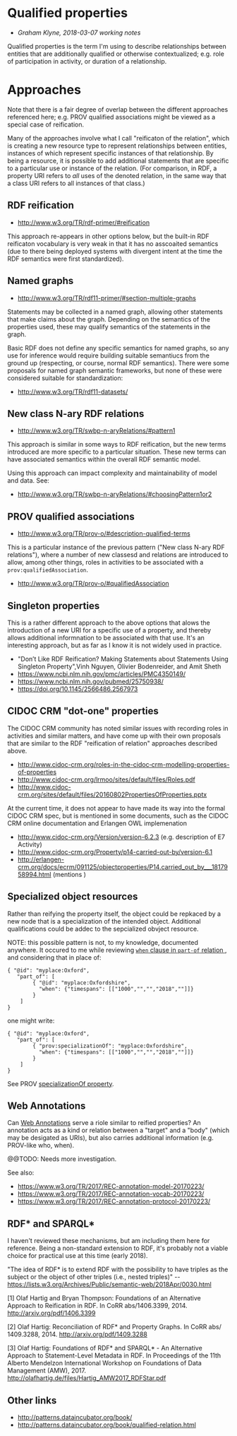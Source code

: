 # Qualified properties

- _Graham Klyne, 2018-03-07 working notes_

Qualified properties is the term I'm using to describe relationships between entities that are additionally qualified or otherwise contextualized; e.g. role of participation in activity, or duration of a relationship.

# Approaches

Note that there is a fair degree of overlap between the different approaches referenced here; e.g. PROV qualified associations might be viewed as a special case of reification.

Many of the approaches involve what I call "reificaton of the relation", which is creating a new resource type to represent relationships between entities, instances of which represent specific instances of that relationship.  By being a resource, it is possible to add additional statements that are specific to a particular use or instance of the relation.  (For comparison, in RDF, a property URI refers to *all* uses of the denoted relation, in the same way that a class URI refers to all instances of that class.)

## RDF reification

- http://www.w3.org/TR/rdf-primer/#reification

This approach re-appears in other options below, but the built-in RDF reificaton vocabulary is very weak in that it has no asscoaited semantics (due to there being deployed systems with divergent intent at the time the RDF semantics were first standardized).

## Named graphs

- http://www.w3.org/TR/rdf11-primer/#section-multiple-graphs

Statements may be collected in a named graph, allowing other statements that make claims about the graph.  Depending on the semantics of the properties used, these may qualify semantics of the statements in the graph.

Basic RDF does not define any specific semantics for named graphs, so any use for inference would require building suitable semantiucs from the ground up (respecting, or course, normal RDF semantics).  There were some proposals for named graph semantic frameworks, but none of these were considered suitable for standardization:

- http://www.w3.org/TR/rdf11-datasets/

## New class N-ary RDF relations

- http://www.w3.org/TR/swbp-n-aryRelations/#pattern1

This approach is similar in some ways to RDF reification, but the new terms introduced are more specific to a particular situation.  These new terms can have associated semantics within the overall RDF semantic model.

Using this approach can impact complexity and maintainability of model and data. See:

- http://www.w3.org/TR/swbp-n-aryRelations/#choosingPattern1or2

## PROV qualified associations

- http://www.w3.org/TR/prov-o/#description-qualified-terms

This is a particular instance of the previous pattern ("New class N-ary RDF relations"), where a number of new classesd and relations are introduced to allow, among other things, roles in activities to be associated with a `prov:qualifiedAssociation`.

- http://www.w3.org/TR/prov-o/#qualifiedAssociation

## Singleton properties

This is a rather different approach to the above options that alows the introduction of a new URI for a specific use of a property, and thereby allows additional informnation to be associated with that use.  It's an interesting approach, but as far as I know it is not widely used in practice.

- "Don’t Like RDF Reification? Making Statements about Statements Using Singleton Property",Vinh Nguyen, Olivier Bodenreider, and Amit Sheth
- https://www.ncbi.nlm.nih.gov/pmc/articles/PMC4350149/
- https://www.ncbi.nlm.nih.gov/pubmed/25750938/
- https://doi.org/10.1145/2566486.2567973

## CIDOC CRM "dot-one" properties

The CIDOC CRM community has noted similar issues with recording roles in activities and similar matters, and have come up with their own proposals that are similar to the RDF "reification of relation" approaches described above.

- http://www.cidoc-crm.org/roles-in-the-cidoc‐crm-modelling-properties-of-properties
- http://www.cidoc-crm.org/lrmoo/sites/default/files/Roles.pdf
- http://www.cidoc-crm.org/sites/default/files/20160802PropertiesOfProperties.pptx

At the current time, it does not appear to have made its way into the formal CIDOC CRM spec, but is mentioned in some documents, such as the CIDOC CRM online documentation and Erlangen OWL implemenation

- http://www.cidoc-crm.org/Version/version-6.2.3 (e.g. description of E7 Activity)
- http://www.cidoc-crm.org/Property/p14-carried-out-by/version-6.1
- http://erlangen-crm.org/docs/ecrm/091125/objectproperties/P14.carried_out_by___1817958994.html (mentions )

## Specialized object resources

Rather than reifying the property itself, the object could be repkaced by a new node that is a specialization of the intended object.  Additional qualifications could be addec to the sepcialized obvject resource.

NOTE: this possible pattern is not, to my knowledge, documented anywhere.  It occured to me while reviewing [`when` clause in `part-of` relation ](https://github.com/LinkedPasts/lp-network/issues/1#issuecomment-372062162), and considering that in place of:

    { "@id": "myplace:Oxford",
       "part_of": [
            { "@id": "myplace:Oxfordshire",
              "when": {"timespans": [["1000","","","2018",""]]}
            }
        ]
    }

one might write:

    { "@id": "myplace:Oxford",
       "part_of": [
            { "prov:specializationOf": "myplace:Oxfordshire",
              "when": {"timespans": [["1000","","","2018",""]]}
            }
        ]
    }

See PROV [specializationOf property](http://www.w3.org/TR/prov-o/#specializationOf).


## Web Annotations

Can [Web Annotations](https://www.w3.org/blog/news/archives/6156) serve a riole similar to reified properties?  An annotation acts as a kind or relation between a "target" and a "body" (which may be desigated as URIs), but also carries additional information (e.g. PROV-like who, when).

@@TODO: Needs more investigation.

See also:

- https://www.w3.org/TR/2017/REC-annotation-model-20170223/
- https://www.w3.org/TR/2017/REC-annotation-vocab-20170223/
- https://www.w3.org/TR/2017/REC-annotation-protocol-20170223/


## RDF\* and SPARQL\*

I haven't reviewed these mechanisms, but am including them here for reference.  Being a non-standard extension to RDF, it's probably not a viable choice for practical use at this time (early 2018).

"The idea of RDF* is to extend RDF with the possibility to 
have triples as the subject or the object of other triples (i.e., nested 
triples)" -- https://lists.w3.org/Archives/Public/semantic-web/2018Apr/0030.html

[1] Olaf Hartig and Bryan Thompson: Foundations of an Alternative Approach to 
Reification in RDF. In CoRR abs/1406.3399, 2014.  http://arxiv.org/pdf/1406.3399

[2] Olaf Hartig: Reconciliation of RDF* and Property Graphs. In CoRR abs/
1409.3288, 2014. http://arxiv.org/pdf/1409.3288

[3] Olaf Hartig: Foundations of RDF* and SPARQL* - An Alternative Approach to 
Statement-Level Metadata in RDF. In Proceedings of the 11th Alberto Mendelzon 
International Workshop on Foundations of Data Management (AMW), 2017. http://olafhartig.de/files/Hartig_AMW2017_RDFStar.pdf


## Other links

- http://patterns.dataincubator.org/book/
- http://patterns.dataincubator.org/book/qualified-relation.html
